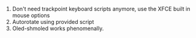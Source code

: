 1) Don't need trackpoint keyboard scripts anymore, use the XFCE built in mouse options
2) Autorotate using provided script
3) Oled-shmoled works phenomenally.